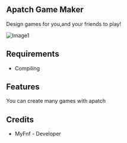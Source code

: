 ## Apatch Game Maker

Design games for you,and your friends to play!

![Image1](https://user-images.githubusercontent.com/113801267/208323060-23577af5-0852-4530-903e-a95fbd8f3bfc.png)


## Requirements

- Compiling

## Features

You can create many games with apatch

## Credits

- MyFnf - Developer
